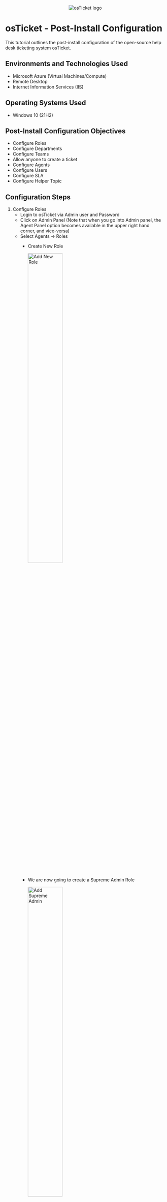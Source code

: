 <p align="center">
<img src="https://i.imgur.com/Clzj7Xs.png" alt="osTicket logo"/>
</p>

<h1>osTicket - Post-Install Configuration</h1>
This tutorial outlines the post-install configuration of the open-source help desk ticketing system osTicket.<br />




<h2>Environments and Technologies Used</h2>

- Microsoft Azure (Virtual Machines/Compute)
- Remote Desktop
- Internet Information Services (IIS)

<h2>Operating Systems Used </h2>

- Windows 10</b> (21H2)

<h2>Post-Install Configuration Objectives</h2>

- Configure Roles
- Configure Departments
- Configure Teams
- Allow anyone to create a ticket
- Configure Agents
- Configure Users
- Configure SLA
- Configure Helper Topic

<h2>Configuration Steps</h2>

1. Configure Roles
    - Login to osTicket via Admin user and Password
    - Click on Admin Panel (Note that when you go into Admin panel, the Agent Panel option becomes available in the upper right hand corner, and vice-versa)
    - Select Agents -> Roles
        - Create New Role
          
            <img width="50%" hieght ="50%"  alt="Add New Role" src="https://github.com/s-evelyn/osTicket-PostInstallConfig/assets/53543374/83c42ba2-9fc0-4d32-a040-73395a3834e3">

        - We are now going to create a Supreme Admin Role
  
           <img width="50%" hieght ="50%"  alt="Add Supreme Admin" src="https://github.com/s-evelyn/osTicket-PostInstallConfig/assets/53543374/71552f42-74a3-45f0-afde-fa2a10d37849">
       
        - Enable all Permissions for Tickets, Tasks and Knowledgebase
      
            <img align = "top" width="32%" hieght ="32%" alt="Sup Admin pt 2" src="https://github.com/s-evelyn/osTicket-PostInstallConfig/assets/53543374/6d404614-3e7a-4e15-9a8e-1140cd33ee29">
  
            <img align = "top" width="32%" hieght ="32%"  alt="Sup Admin pt 3" src="https://github.com/s-evelyn/osTicket-PostInstallConfig/assets/53543374/c477bfe0-92d7-459e-96f4-f1d01c04929a">
               
            <img width="32%" hieght ="32%" align = "top"  alt="Sup Admin pt 4" src="https://github.com/s-evelyn/osTicket-PostInstallConfig/assets/53543374/8a096fdd-2db2-408d-a3f7-cdde6143e91c">



</p>

<br />

-----------------------------------------------------------------------------------------------------------------------------------------------

2. Configure Departments

   - In the Admin Panel, Select Agents,and then Departments
       - Create new Department  
     
      <img width="50%" hieght ="50%" align = "top" width="658" alt="Create New Department" src="https://github.com/s-evelyn/osTicket-PostInstallConfig/assets/53543374/a3348454-4683-462a-952e-0fc2becc68a5">

      - Create System Administrator Department
        
          <img width="50%" hieght ="50%"  align = "top" alt="Sys Admin Dpt created" src="https://github.com/s-evelyn/osTicket-PostInstallConfig/assets/53543374/a5b8865a-73c8-4559-ae91-5a88973e7b26">


----------------------------------------------------------------------------------------------------------------------------------------

3. Configure Teams
   
- In the Admin Panel, Select Agents,and then Teams
    - Create New Teams

        <img width="50%" hieght ="50%" alt="Add Teams" src="https://github.com/s-evelyn/osTicket-PostInstallConfig/assets/53543374/9bc80ffd-45a4-44a3-837b-220c97883f09">
        
    - Create Team called Level II Support
      
       <img width="50%" hieght ="50%" alt="Level II Support creation Plus add member" src="https://github.com/s-evelyn/osTicket-PostInstallConfig/assets/53543374/c5232f89-6b79-4c05-b322-e6d01b0e4ec4">

    - Add a member to that team by select the member tab, and selecting an agent.

        <img width="50%" hieght ="50%" alt="add member to teams" src="https://github.com/s-evelyn/osTicket-PostInstallConfig/assets/53543374/2056fc9d-7f2e-403c-a0e0-2b0e37903ab0">

----------------------------------------------------------------------------------------------------------------------------------------------

4. Make sure that anyone can register

   - Make sure that you are in the Admin Panel
   - Go to Settings, then users and then user settings.
       - Make sure that in the registration required section, the box is NOT checked.
          
          <img width="50%" hieght ="50%" alt="Make sure anyone can register" src="https://github.com/s-evelyn/osTicket-PostInstallConfig/assets/53543374/6d4923bc-c83a-4eac-925c-45b5c01b725f">


---------------------------------------------------------------------------------------------------------------------------------------------------

5. Configure Agents

   - Make sure that you are in the Admin Panel
<p>
<img src="https://i.imgur.com/DJmEXEB.png" height="80%" width="80%" alt="Disk Sanitization Steps"/>
</p>
<p>
Lorem ipsum dolor sit amet, consectetur adipiscing elit, sed do eiusmod tempor incididunt ut labore et dolore magna aliqua. Ut enim ad minim veniam, quis nostrud exercitation ullamco laboris nisi ut aliquip ex ea commodo consequat. Duis aute irure dolor in reprehenderit in voluptate velit esse cillum dolore eu fugiat nulla pariatur.
</p>
<br />

<p>
<img src="https://i.imgur.com/DJmEXEB.png" height="80%" width="80%" alt="Disk Sanitization Steps"/>
</p>
<p>
Lorem ipsum dolor sit amet, consectetur adipiscing elit, sed do eiusmod tempor incididunt ut labore et dolore magna aliqua. Ut enim ad minim veniam, quis nostrud exercitation ullamco laboris nisi ut aliquip ex ea commodo consequat. Duis aute irure dolor in reprehenderit in voluptate velit esse cillum dolore eu fugiat nulla pariatur.
</p>
<br />
